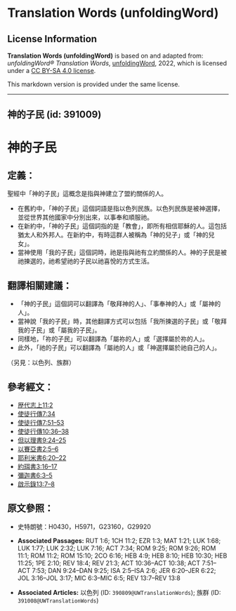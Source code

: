 # Translation Words (unfoldingWord)

## License Information

**Translation Words (unfoldingWord)** is based on and adapted from: _unfoldingWord® Translation Words_, [unfoldingWord](https://unfoldingword.org/utw), 2022, which is licensed under a [CC BY-SA 4.0 license](https://creativecommons.org/licenses/by-sa/4.0/legalcode.en).

This markdown version is provided under the same license.



--------------------------------

## 神的子民 (id: 391009)

神的子民
====

定義：
---

聖經中「神的子民」這概念是指與神建立了盟約關係的人。

* 在舊約中，「神的子民」這個詞語是指以色列民族。以色列民族是被神選擇，並從世界其他國家中分別出來，以事奉和順服祂。
* 在新約中，「神的子民」這個詞指的是「教會」，即所有相信耶穌的人。這包括猶太人和外邦人。在新約中，有時這群人被稱為「神的兒子」或「神的兒女」。
* 當神使用「我的子民」這個詞時，祂是指與祂有立約關係的人。神的子民是被祂揀選的，祂希望祂的子民以祂喜悅的方式生活。

翻譯相關建議：
-------

* 「神的子民」這個詞可以翻譯為「敬拜神的人」、「事奉神的人」或「屬神的人」。
* 當神說「我的子民」時，其他翻譯方式可以包括「我所揀選的子民」或「敬拜我的子民」或「屬我的子民」。
* 同樣地，「祢的子民」可以翻譯為「屬祢的人」或「選擇屬於祢的人」。
* 此外，「祂的子民」可以翻譯為「屬祂的人」或「神選擇屬於祂自己的人」。

（另見：以色列、族群）

參考經文：
-----

* [歴代志上11:2](https://ref.ly/1Chr11:2)
* [使徒行傳7:34](https://ref.ly/Acts7:34)
* [使徒行傳7:51–53](https://ref.ly/Acts7:51-Acts7:53)
* [使徒行傳10:36–38](https://ref.ly/Acts10:36-Acts10:38)
* [但以理書9:24–25](https://ref.ly/Dan9:24-Dan9:25)
* [以賽亞書2:5–6](https://ref.ly/Isa2:5-Isa2:6)
* [耶利米書6:20–22](https://ref.ly/Jer6:20-Jer6:22)
* [約珥書3:16–17](https://ref.ly/Joel3:16-Joel3:17)
* [彌迦書6:3–5](https://ref.ly/Mic6:3-Mic6:5)
* [啟示錄13:7–8](https://ref.ly/Rev13:7-Rev13:8)

原文參照：
-----

* 史特朗號：H0430，H5971，G23160，G29920

* **Associated Passages:** RUT 1:6; 1CH 11:2; EZR 1:3; MAT 1:21; LUK 1:68; LUK 1:77; LUK 2:32; LUK 7:16; ACT 7:34; ROM 9:25; ROM 9:26; ROM 11:1; ROM 11:2; ROM 15:10; 2CO 6:16; HEB 4:9; HEB 8:10; HEB 10:30; HEB 11:25; 1PE 2:10; REV 18:4; REV 21:3; ACT 10:36–ACT 10:38; ACT 7:51–ACT 7:53; DAN 9:24–DAN 9:25; ISA 2:5–ISA 2:6; JER 6:20–JER 6:22; JOL 3:16–JOL 3:17; MIC 6:3–MIC 6:5; REV 13:7–REV 13:8
* **Associated Articles:** 以色列 (ID: `390809@UWTranslationWords`); 族群 (ID: `391008@UWTranslationWords`)

